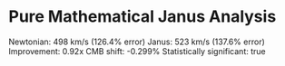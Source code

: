 # Pure Mathematical Janus Analysis

Newtonian: 498 km/s (126.4% error)
Janus: 523 km/s (137.6% error)
Improvement: 0.92x
CMB shift: -0.299%
Statistically significant: true
